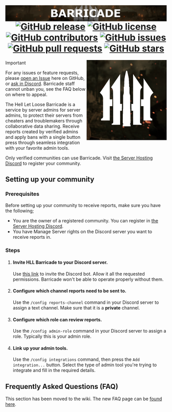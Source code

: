 <img align="right" src="assets/banner.png">

<div align="center">

# [![GitHub release](https://img.shields.io/github/release/timraay/Barricade.svg)](https://github.com/timraay/Barricade/releases) [![GitHub license](https://img.shields.io/github/license/timraay/Barricade.svg)](https://github.com/timraay/Barricade/blob/main/LICENSE) [![GitHub contributors](https://img.shields.io/github/contributors/timraay/Barricade.svg)](https://github.com/timraay/Barricade/graphs/contributors) [![GitHub issues](https://img.shields.io/github/issues/timraay/Barricade.svg)](https://github.com/timraay/Barricade/issues) [![GitHub pull requests](https://img.shields.io/github/issues-pr/timraay/Barricade.svg)](https://github.com/timraay/Barricade/pulls) [![GitHub stars](https://img.shields.io/github/stars/timraay/Barricade.svg)](https://github.com/timraay/Barricade/stargazers)

</div>

<img align="right" width="250" height="250" src="assets/icon.png">

> [!IMPORTANT]
> For any issues or feature requests, please [open an Issue](https://github.com/timraay/Barricade/issues) here on GitHub, or [ask in Discord](https://discord.gg/bhAfvwJPWw). Barricade staff cannot unban you, see the FAQ below on where to appeal.

The Hell Let Loose Barricade is a service by server admins for server admins, to protect their servers from cheaters and troublemakers through collaborative data sharing. Receive reports created by verified admins and apply bans with a single button press through seamless integration with your favorite admin tools.

Only verified communities can use Barricade. Visit [the Server Hosting Discord](https://discord.gg/bhAfvwJPWw) to register your community.

## Setting up your community

### Prerequisites

Before setting up your community to receive reports, make sure you have the following;
- You are the owner of a registered community. You can register in [the Server Hosting Discord](https://discord.gg/bhAfvwJPWw).
- You have Manage Server rights on the Discord server you want to receive reports in.

### Steps

1. #### Invite HLL Barricade to your Discord server.

    Use [this link](https://discord.com/oauth2/authorize?client_id=1190718626286813244) to invite the Discord bot. Allow it all the requested permissions. Barricade won't be able to operate properly without them.

2. #### Configure which channel reports need to be sent to.

    Use the `/config reports-channel` command in your Discord server to assign a text channel. Make sure that it is a **private** channel.

3. #### Configure which role can review reports.

    Use the `/config admin-role` command in your Discord server to assign a role. Typically this is your admin role.

4. #### Link up your admin tools.

    Use the `/config integrations` command, then press the `Add integration...` button. Select the type of admin tool you're trying to integrate and fill in the required details.

## Frequently Asked Questions (FAQ)

This section has been moved to the wiki. The new FAQ page can be [found here](https://github.com/timraay/Barricade/wiki/Frequently-Asked-Questions).
